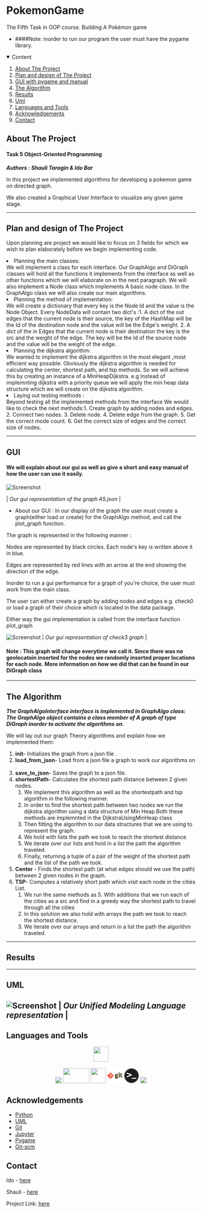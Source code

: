 # PokemonGame
The Fifth Task in OOP course. Building A Pokémon game 


* ####Note: inorder to run our program the user must have the pygame library.
<!-- TABLE OF CONTENTS -->
<details open="open">
  <summary>Content</summary>
  <ol>
    <li><a href="#about-the-project">About The Project</a></li>
    <li><a href="#about-the-project">Plan and design of The Project</a></li>
    <li><a href="#Gui">GUI with pygame and manual</a></li>
    <li><a href="#the-algorithm">The Algorithm</a></li>
    <li><a href="#results">Results</a></li>
    <li><a href="#UML">Uml</a></li>
    <li><a href="#languages-and-tools">Languages and Tools</a></li>
    <li><a href="#acknowledgements">Acknowledgements</a></li>
    <li><a href="#contact">Contact</a></li>
  </ol>
</details>



<!-- ABOUT THE PROJECT -->
## About The Project

#### Task 5 Object-Oriented Programming

***Authors : Shauli Taragin & Ido Bar***  

In this project we implemented algorithms for developing a pokemon game on directed graph.


We also created a Graphical User Interface to visualize any given game stage.


---------

## Plan and design of The Project

Upon planning are project we would like to focus on 3 fields for which we wish to plan elaborately before we begin implementing code.
<li> Planning the main classes:</li>
We will implement a class for each interface. Our GraphAlgo and DiGraph classes will hold all the functions it implements from the interface as well as other functions which we will elaborate on in the next paragraph.
We will also implement a Node class which implements A basic node class. In the GraphAlgo class we will also create our main algorithms.
<li> Planning the method of implementation:</li>
We will create a dictionary that every key is the Node Id and the value is the Node Object.
Every NodeData will contain two dict's :1. A dict of the out edges that the current node is their source, the key of the HashMap will be the Id of the destination node and the value will be the Edge's weight.
2. A dict of the in Edges that the current node is their destination the key is the src and the weight of the edge.
The key will be the Id of the source node and the value will be the weight of the edge.
<li> Planning the dijkstra algorithm:</li>
We wanted to implement the dijkstra algorithm in the most elegant ,most efficient way possible. Obviously the dijkstra algorithm is needed for calculating the center, shortest path, and tsp methods.
So we will achieve this by creating an instance of a MinHeapDijkstra. e.g Instead of implemnting dijkstra with a priority queue we will apply the min heap data structure which we will create on the dijkstra algorithm.
<li> Laying out testing methods :</li>
Beyond testing all the implemented methods from the interface We would like to check the next methods:1. Create graph by adding nodes and edges.
2. Connect two nodes. 3. Delete node. 4. Delete edge from the graph. 5. Get the correct mode count.
6. Get the correct size of edges and the correct size of nodes.










---------

## GUI
#### We will explain about our gui as well as give a short and easy manual of how the user can use it easily.

![Screenshot](images/graph_A.png)

| *Our gui representation of the graph A5.json* |


* About our GUI :
In our display of the graph the user must create a graph(either load or create) for the GraphAlgo method, and call the plot_graph function.

The graph is represented in the following manner : 

Nodes are represented by black circles. Each node's key is written above it in blue.

Edges are represented by red lines with an arrow at the end showing the direction of the edge.

Inorder to run a gui performance for a graph of you're choice, the user must work from the main class.

The user can either create a graph by adding nodes and edges e.g. check0 or load a graph of their choice which is located in the data package.

Either way the gui implementation is called from the interface function plot_graph

![Screenshot](images/graph_check.png)
| *Our gui representation of check3 graph* |

#### Note : This graph will change everytime we call it. Since there was no geolocatoin inserted for the nodes we randomly inserted proper locations for each node. More information on how we did that can be found in our DiGraph class 

---------

## The Algorithm
***The GraphAlgoInterface interface is implemented in GraphAlgo class:***
***The GraphAlgo object contains a class member of A graph of type DiGraph inorder to activate the algorithms on.***

We will lay out our graph Theory algorithms and explain how we implemented them:

1. **init**- Initializes the graph from a json file .
2. **load_from_json**- Load from a json file a graph to work our algorithms on .
3. **save_to_json**- Saves the graph to a json file.
6. **shortestPath**- Calculates the shortest path distance between 2 given nodes.
   1. We implement this algorithm as well as the shortestpath and tsp algorithm in the following manner.
   2. In order to find the shortest path between two nodes we run the dijkstra algorithm using a data structure of Min Heap.Both these methods are implemnted in the DijkstraUsingMinHeap class
   3. Then fitting the algorithm to our data structures that we are using to represent the graph.
   4.    We hold with lists the path we took to reach the shortest distance
   2. We iterate over our lists and hold in a list the path the algorithm traveled.
   5. Finally, returning a tuple of a pair of the weight of the shortest path and the list of the path we took.
8. **Center** - Finds the shortest path (at what edges should we use the path) between 2 given nodes in the graph.   
9. **TSP**- Computes a relatively short path which visit each node in the cities List.
   1. We run the same methods as 5. With additions that we run each of the cities as a src and find in a greedy way the shortest path to travel through all the cities
   2. In this solution we also hold with arrays the path we took to reach the shortest distance.
   3. We iterate over our arrays and return in a list the path the algorithm traveled.





---------
<!-- results -->
## Results

---------

## UML

![Screenshot](images/z.png)
| *Our Unified Modeling Language representation* |
---------


## Languages and Tools

  <div align="center">
<code><img height="40" width="40" src="https://upload.wikimedia.org/wikipedia/commons/thumb/c/c3/Python-logo-notext.svg/1200px-Python-logo-notext.svg.png"></code> 

 <code><img height="40" height="40" src="https://jupyter.org/assets/main-logo.svg"/></code>
<code><img height="40" width="70" src="https://upload.wikimedia.org/wikipedia/commons/d/d5/UML_logo.svg"/></code>
 <code><img height="40" width="40" src="https://upload.wikimedia.org/wikipedia/commons/thumb/1/1d/PyCharm_Icon.svg/1024px-PyCharm_Icon.svg.png"/></code>
<code><img height="40" height="40" src="https://raw.githubusercontent.com/github/explore/80688e429a7d4ef2fca1e82350fe8e3517d3494d/topics/git/git.png"></code>
<code><img height="40" height="40" src="https://raw.githubusercontent.com/github/explore/80688e429a7d4ef2fca1e82350fe8e3517d3494d/topics/terminal/terminal.png"></code>
<code><img height="40" height="40" src="https://upload.wikimedia.org/wikipedia/commons/a/a9/Pygame_logo.gif"></code>

  </div>


<!-- ACKNOWLEDGEMENTS -->
## Acknowledgements
* [Python](https://www.python.org/)
* [UML](https://en.wikipedia.org/wiki/Unified_Modeling_Language)
* [Git](https://git-scm.com/)
* [Jupyter](https://jupyter.org/)
* [Pygame](https://www.pygame.org/)
* [Git-scm](https://git-scm.com/book/en/v2/Getting-Started-Installing-Git)


<!-- CONTACT -->
## Contact

Ido - [here](https://github.com/idobar1403/)

Shauli - [here](https://github.com/ShauliTaragin/)

Project Link: [here](https://github.com/ShauliTaragin/OOP_Ex3)
